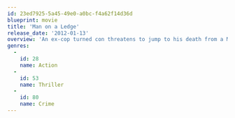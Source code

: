 ```yaml
---
id: 23ed7925-5a45-49e0-a0bc-f4a62f14d36d
blueprint: movie
title: 'Man on a Ledge'
release_date: '2012-01-13'
overview: 'An ex-cop turned con threatens to jump to his death from a Manhattan hotel rooftop. The NYPD dispatch a female police psychologist to talk him down. However, unbeknownst to the police on the scene, the suicide attempt is a cover for the biggest diamond heist ever pulled.'
genres:
  -
    id: 28
    name: Action
  -
    id: 53
    name: Thriller
  -
    id: 80
    name: Crime
---
```

